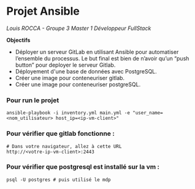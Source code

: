 # Projet Ansible
*Louis ROCCA - Groupe 3 Master 1 Développeur FullStack*

**Objectifs** 

- Déployer un serveur GitLab en utilisant Ansible pour automatiser l’ensemble du processus. Le but final est bien de n’avoir qu’un “push button” pour deployer le serveur Gitlab.
- Déployement d'une base de données avec PostgreSQL. 
- Créer une image pour conteneuriser gitlab.
- Créer une image pour conteneuriser postgreSQL.

### Pour run le projet

```shell
ansible-playbook -i inventory.yml main.yml -e "user_name=<nom_utilisateur> host_ip=<ip-vm-client>"
```

### Pour vérifier que gitlab fonctionne : 

```shell
# Dans votre navigateur, allez à cette URL
http://<votre-ip-vm-client>:2443
```

### Pour vérifier que postgresql est installé sur la vm : 

```shell
psql -U postgres # puis utilisé le mdp
```

